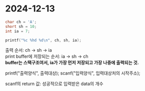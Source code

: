 # 2024-12-13
```c
char ch = 'A';
short sh = 10;
int ia = 7;

printf("%c %hd %d\n", ch, sh, ia); 
```
출력 순서: ch -> sh -> ia<br>
print buffer에 저장되는 순서: ia -> sh -> ch<br>
**buffer는 스택구조여서, ia가 가장 먼저 저장되고 가장 나중에 출력되는 것.**

printf("출력양식", 출력대상);
scanf("입력양식", 입력대상처의 시작주소);

scanf의 return 값: 성공적으로 입력받은 data의 개수

